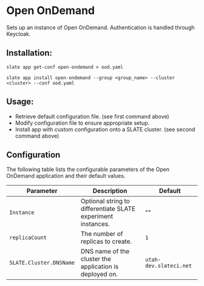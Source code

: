 # Open OnDemand

Sets up an instance of Open OnDemand.
Authentication is handled through Keycloak.

## Installation:

`slate app get-conf open-ondemand > ood.yaml`

`slate app install open-ondemand --group <group_name> --cluster <cluster> --conf ood.yaml`


## Usage:

* Retrieve default configuration file. (see first command above)
* Modify configuration file to ensure appropriate setup.
* Install app with custom configuration onto a SLATE cluster. (see second command above)


## Configuration

The following table lists the configurable parameters of the Open OnDemand application and their default       values.

|           Parameter           |           Description           |           Default           |
|-------------------------------|---------------------------------|-----------------------------|
|`Instance`| Optional string to differentiate SLATE experiment instances. |""|
|`replicaCount`| The number of replicas to create. |`1`|
|`SLATE.Cluster.DNSName`| DNS name of the cluster the application is deployed on. |`utah-dev.slateci.net`|
